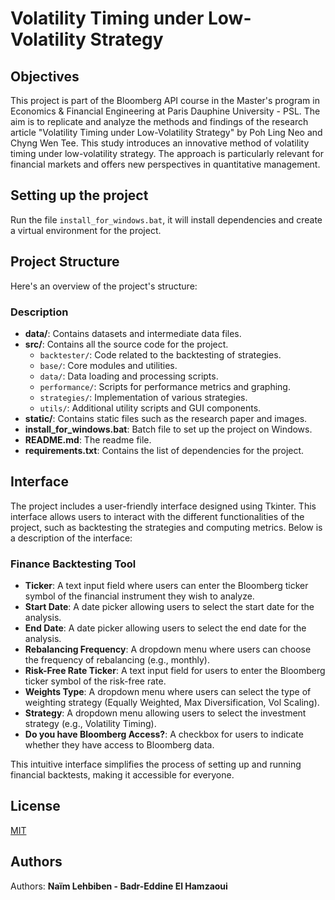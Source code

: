 # Volatility Timing under Low-Volatility Strategy

## Objectives

This project is part of the Bloomberg API course in the Master's program in Economics & Financial Engineering at Paris Dauphine University - PSL. The aim is to replicate and analyze the methods and findings of the research article "Volatility Timing under Low-Volatility Strategy" by Poh Ling Neo and Chyng Wen Tee. This study introduces an innovative method of volatility timing under low-volatility strategy. The approach is particularly relevant for financial markets and offers new perspectives in quantitative management.

## Setting up the project

Run the file `install_for_windows.bat`, it will install dependencies and create a virtual environment for the project.

## Project Structure

Here's an overview of the project's structure:

### Description

- **data/**: Contains datasets and intermediate data files.
- **src/**: Contains all the source code for the project.
  - `backtester/`: Code related to the backtesting of strategies.
  - `base/`: Core modules and utilities.
  - `data/`: Data loading and processing scripts.
  - `performance/`: Scripts for performance metrics and graphing.
  - `strategies/`: Implementation of various strategies.
  - `utils/`: Additional utility scripts and GUI components.
- **static/**: Contains static files such as the research paper and images.
- **install_for_windows.bat**: Batch file to set up the project on Windows.
- **README.md**: The readme file.
- **requirements.txt**: Contains the list of dependencies for the project.

## Interface

The project includes a user-friendly interface designed using Tkinter. This interface allows users to interact with the different functionalities of the project, such as backtesting the strategies and computing metrics. Below is a description of the interface:

### Finance Backtesting Tool

- **Ticker**: A text input field where users can enter the Bloomberg ticker symbol of the financial instrument they wish to analyze.
- **Start Date**: A date picker allowing users to select the start date for the analysis.
- **End Date**: A date picker allowing users to select the end date for the analysis.
- **Rebalancing Frequency**: A dropdown menu where users can choose the frequency of rebalancing (e.g., monthly).
- **Risk-Free Rate Ticker**: A text input field for users to enter the Bloomberg ticker symbol of the risk-free rate.
- **Weights Type**: A dropdown menu where users can select the type of weighting strategy (Equally Weighted, Max Diversification, Vol Scaling).
- **Strategy**: A dropdown menu allowing users to select the investment strategy (e.g., Volatility Timing).
- **Do you have Bloomberg Access?**: A checkbox for users to indicate whether they have access to Bloomberg data.


This intuitive interface simplifies the process of setting up and running financial backtests, making it accessible for everyone.

## License

[MIT](https://choosealicense.com/licenses/mit/)

## Authors

Authors: **Naïm Lehbiben - Badr-Eddine El Hamzaoui**
